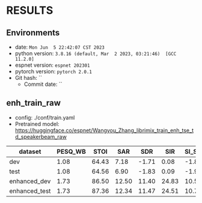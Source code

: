 <!-- Generated by ./scripts/utils/show_enh_score.sh -->
# RESULTS
## Environments
- date: `Mon Jun  5 22:42:07 CST 2023`
- python version: `3.8.16 (default, Mar  2 2023, 03:21:46)  [GCC 11.2.0]`
- espnet version: `espnet 202301`
- pytorch version: `pytorch 2.0.1`
- Git hash: ``
  - Commit date: ``


## enh_train_raw

 - config: ./conf/train.yaml
 - Pretrained model: https://huggingface.co/espnet/Wangyou_Zhang_librimix_train_enh_tse_td_speakerbeam_raw

|dataset|PESQ_WB|STOI|SAR|SDR|SIR|SI_SNR|OVRL|SIG|BAK|P808_MOS|
|---|---|---|---|---|---|---|---|---|---|---|
|dev|1.08|64.43|7.18|-1.71|0.08|-1.81|1.60|2.26|1.62|2.68|
|test|1.08|64.56|6.90|-1.83|0.09|-1.93|1.63|2.33|1.66|2.71|
|enhanced_dev|1.73|86.50|12.50|11.40|24.83|10.58|2.95|3.24|3.92|3.23|
|enhanced_test|1.73|87.36|12.34|11.47|24.51|10.74|2.99|3.29|3.91|3.25|
